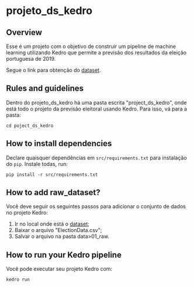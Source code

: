 # projeto_ds_kedro

## Overview
Esse é um projeto com o objetivo de construir um pipeline de machine learning utilizando Kedro que permite a previsão dos resultados da eleição portuguesa de 2019. 

Segue o link para obtenção do [dataset](https://archive.ics.uci.edu/ml/datasets/Real-time+Election+Results%3A+Portugal+2019).
## Rules and guidelines
Dentro do projeto_ds_kedro há uma pasta escrita "project_ds_kedro", onde está todo o projeto da previsão eleitoral usando Kedro. Para isso, vá para a pasta:

```
cd poject_ds_kedro
```

## How to install dependencies
Declare quaisquer dependências em `src/requirements.txt` para instalação do `pip`.
Instale todas, run:
```
pip install -r src/requirements.txt
```

## How to add raw_dataset?
Você deve seguir os seguintes passos para adicionar o conjunto de dados no projeto Kedro:
1) Ir no local onde está o [dataset](https://archive.ics.uci.edu/ml/datasets/Real-time+Election+Results%3A+Portugal+2019);
2) Baixar o arquivo "ElectionData.csv";
3) Salvar o arquivo na pasta data>01_raw.

## How to run your Kedro pipeline

Você pode executar seu projeto Kedro com:
```
kedro run
```

